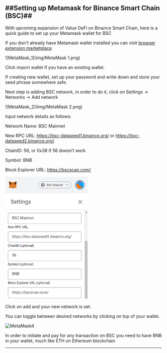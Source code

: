 


##Setting up Metamask for Binance Smart Chain (BSC)##
---
With upcoming expansion of Value DeFi on Binance Smart Chain, here is a quick guide to set up your Metamask wallet for BSC

If you don't already have Metamask wallet installed you can visit [browser extension marketplace](https://chrome.google.com/webstore/detail/metamask/nkbihfbeogaeaoehlefnkodbefgpgknn)

![MetaMask_1](img/MetaMask 1.png)

Click import wallet if you have an existing wallet.

If creating new wallet, set up your password and write down and store your seed phrase somewhere safe.

Next step is adding BSC network, in order to do it, click on Settings -> Networks -> Add network

![MetaMask_2](img/MetaMask 2.png)

Input network details as follows:

Network Name: BSC Mainnet

New RPC URL: https://bsc-dataseed1.binance.org/ or https://bsc-dataseed2.binance.org/

ChainID: 56, or 0x38 if 56 doesn’t work

Symbol: BNB

Block Explorer URL: https://bscscan.com/

![MetaMask3](img/MetaMask3.png)

Click on add and your new network is set. 

You can toggle between desired networks by clicking on top of your wallet.

![MetaMask4](..img/MetaMask4.png)

In order to initiate and pay for any transaction on BSC you need to have BNB in your wallet, much like ETH on Ethereum blockchain

---
